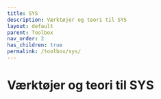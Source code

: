 ```yaml
---
title: SYS
description: Værktøjer og teori til SYS
layout: default
parent: Toolbox
nav_order: 2
has_children: true
permalink: /toolbox/sys/
---
```


# Værktøjer og teori til SYS
